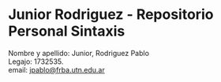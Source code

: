 # Junior Rodriguez - Repositorio Personal Sintaxis
Nombre y apellido: Junior, Rodriguez Pablo  
Legajo: 1732535.    
email: jpablo@frba.utn.edu.ar   
